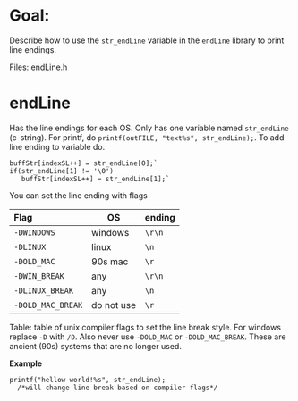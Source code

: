 # Goal:

Describe how to use the `str_endLine` variable in the
  `endLine` library to print line endings.

Files: endLine.h

# endLine

Has the line endings for each OS. Only has one variable
  named `str_endLine` (c-string). For printf, do
  `printf(outFILE, "text%s", str_endLine);`. To add
  line ending to variable do.

```
buffStr[indexSL++] = str_endLine[0];`
if(str_endLine[1] != '\0')
   buffStr[indexSL++] = str_endLine[1];`
```

You can set the line ending with flags

| Flag              | OS         | ending |
|:------------------|------------|--------|
| `-DWINDOWS`       | windows    | `\r\n` |
| `-DLINUX`         | linux      | `\n`   |
| `-DOLD_MAC`       | 90s mac    | `\r`   |
| `-DWIN_BREAK`     | any        | `\r\n` |
| `-DLINUX_BREAK`   | any        | `\n`   |
| `-DOLD_MAC_BREAK` | do not use | `\r`   |

Table: table of unix compiler flags to set the line break
  style. For windows replace `-D` with `/D`. Also never
  use `-DOLD_MAC` or `-DOLD_MAC_BREAK`. These are ancient
  (90s) systems that are no longer used.

**Example**

```
printf("hellow world!%s", str_endLine);
  /*will change line break based on compiler flags*/
```
